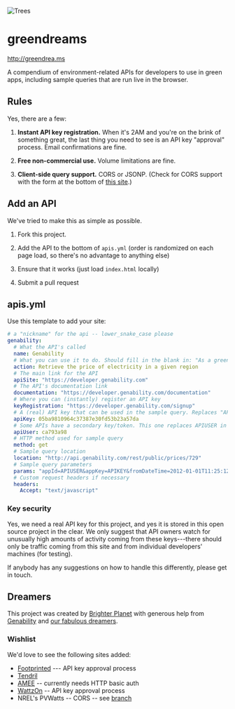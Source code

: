 ![Trees](http://brighterplanet.github.com/greendreams/stylesheets/images/trees.png)

# greendreams

http://greendrea.ms

A compendium of environment-related APIs for developers to use in green apps, including sample queries that are run live in the browser.

## Rules

Yes, there are a few:

1. **Instant API key registration.** When it's 2AM and you're on the brink of something great, the last thing you need to see is an API key "approval" process. Email confirmations are fine.

1. **Free non-commercial use.** Volume limitations are fine.

1. **Client-side query support.** CORS or JSONP. (Check for CORS support with the form at the bottom of [this site](http://enable-cors.org/).)

## Add an API

We've tried to make this as simple as possible.

1. Fork this project.

1. Add the API to the bottom of `apis.yml` (order is randomized on each page load, so there's no advantage to anything else)

1. Ensure that it works (just load `index.html` locally)

1. Submit a pull request

## apis.yml

Use this template to add your site:

``` yaml
# a "nickname" for the api -- lower_snake_case please
genability:
  # What the API's called
  name: Genability
  # What you can use it to do. Should fill in the blank in: "As a green developer, I want to _____ so that I can save the planet"
  action: Retrieve the price of electricity in a given region
  # The main link for the API 
  apiSite: "https://developer.genability.com"
  # The API's documentation link
  documentation: "https://developer.genability.com/documentation"
  # Where you can (instantly) register an API key
  keyRegistration: "https://developer.genability.com/signup"
  # A (real) API key that can be used in the sample query. Replaces "APIKEY" in "params," below
  apiKey: 05ba9810964c37387e30fd53b23a57da
  # Some APIs have a secondary key/token. This one replaces APIUSER in "params"
  apiUser: ca793a98
  # HTTP method used for sample query
  method: get
  # Sample query location
  location: "http://api.genability.com/rest/public/prices/729"
  # Sample query parameters
  params: "appId=APIUSER&appKey=APIKEY&fromDateTime=2012-01-01T11:25:12.0-0700"
  # Custom request headers if necessary
  headers:
    Accept: "text/javascript"
```

### Key security

Yes, we need a real API key for this project, and yes it is stored in this open source project in the clear. We only suggest that API owners watch for unusually high amounts of activity coming from these keys---there should only be traffic coming from this site and from individual developers' machines (for testing).

If anybody has any suggestions on how to handle this differently, please get in touch.

## Dreamers

This project was created by [Brighter Planet](http://brighterplanet.com) with generous help from [Genability](http://genability.com) and [our fabulous dreamers](https://github.com/brighterplanet/greendreams/contributors).

### Wishlist

We'd love to see the following sites added:

* [Footprinted](http://footprinted.org) --- API key approval process
* [Tendril](http://tendrilinc.com)
* [AMEE](http://amee.com) -- currently needs HTTP basic auth
* [WattzOn](http://www.wattzon.com/api/function/get-utility-comparison) -- API key approval process
* NREL's PVWatts -- CORS -- see [branch](https://github.com/brighterplanet/greendreams/tree/pvwatts)